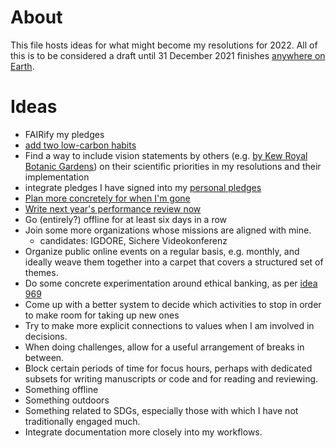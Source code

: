 # About

This file hosts ideas for what might become my resolutions for 2022. All of this is to be considered a draft until 31 December 2021 finishes [anywhere on Earth](https://en.wikipedia.org/wiki/Anywhere_on_Earth).

# Ideas

* FAIRify my pledges
* [add two low-carbon habits](https://twitter.com/KHayhoe/status/1354124680978968576)
* Find a way to include vision statements by others (e.g. [by Kew Royal Botanic Gardens](http://web.archive.org/web/20210601021921/https://www.kew.org/sites/default/files/2021-05/RBG%20Kew%20Scientific%20Priorities%202021%20-%202030%20-%20May%202021.pdf)) on their scientific priorities in my resolutions and their implementation
* integrate pledges I have signed into my [personal pledges](https://github.com/Daniel-Mietchen/pledges)
* [Plan more concretely for when I'm gone](https://github.com/Daniel-Mietchen/ideas/issues/518)
* [Write next year's performance review now](https://www.youtube.com/watch?v=n3kNlFMXslo#t=5m53s)
* Go (entirely?) offline for at least six days in a row
* Join some more organizations whose missions are aligned with mine.
  - candidates: IGDORE, Sichere Videokonferenz
* Organize public online events on a regular basis, e.g. monthly, and ideally weave them together into a carpet that covers a structured set of themes.
* Do some concrete experimentation around ethical banking, as per [idea 969](https://github.com/Daniel-Mietchen/ideas/issues/969)
* Come up with a better system to decide which activities to stop in order to make room for taking up new ones
* Try to make more explicit connections to values when I am involved in decisions.
* When doing challenges, allow for a useful arrangement of breaks in between.
* Block certain periods of time for focus hours, perhaps with dedicated subsets for writing manuscripts or code and for reading and reviewing.
* Something offline
* Something outdoors
* Something related to SDGs, especially those with which I have not traditionally engaged much.
* Integrate documentation more closely into my workflows.
